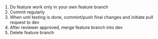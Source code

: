 1. Do feature work only in your own feature branch
2. Commit regularly
3. When unti testing is done, commint/push final changes and initiate pull request to dev
4. After reviewer approved, merge feature branch into dev
5. Delete feature branch
